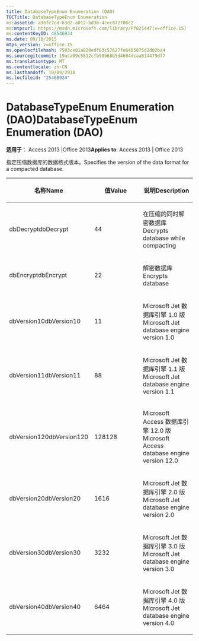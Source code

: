 ```yaml
---
title: DatabaseTypeEnum Enumeration (DAO)
TOCTitle: DatabaseTypeEnum Enumeration
ms:assetid: a9bfc7cd-63d2-a012-bd3b-4cec072706c2
ms:mtpsurl: https://msdn.microsoft.com/library/Ff821447(v=office.15)
ms:contentKeyID: 48546934
ms.date: 09/18/2015
mtps_version: v=office.15
ms.openlocfilehash: 7503ce01a820edf03c57627fe6465075d2d02ba4
ms.sourcegitcommit: 19aca09c5812cfb98b68b5d4604dcaa814479df7
ms.translationtype: MT
ms.contentlocale: zh-CN
ms.lasthandoff: 10/09/2018
ms.locfileid: "25468924"
---
```

# <a name="databasetypeenum-enumeration-dao"></a><span data-ttu-id="d90b5-102">DatabaseTypeEnum Enumeration (DAO)</span><span class="sxs-lookup"><span data-stu-id="d90b5-102">DatabaseTypeEnum Enumeration (DAO)</span></span>


<span data-ttu-id="d90b5-103">**适用于**： Access 2013 |Office 2013</span><span class="sxs-lookup"><span data-stu-id="d90b5-103">**Applies to**: Access 2013 | Office 2013</span></span>

<span data-ttu-id="d90b5-104">指定压缩数据库的数据格式版本。</span><span class="sxs-lookup"><span data-stu-id="d90b5-104">Specifies the version of the data format for a compacted database.</span></span>

<table>
<colgroup>
<col style="width: 33%" />
<col style="width: 33%" />
<col style="width: 33%" />
</colgroup>
<thead>
<tr class="header">
<th><p><span data-ttu-id="d90b5-105">名称</span><span class="sxs-lookup"><span data-stu-id="d90b5-105">Name</span></span></p></th>
<th><p><span data-ttu-id="d90b5-106">值</span><span class="sxs-lookup"><span data-stu-id="d90b5-106">Value</span></span></p></th>
<th><p><span data-ttu-id="d90b5-107">说明</span><span class="sxs-lookup"><span data-stu-id="d90b5-107">Description</span></span></p></th>
</tr>
</thead>
<tbody>
<tr class="odd">
<td><p><span data-ttu-id="d90b5-108">dbDecrypt</span><span class="sxs-lookup"><span data-stu-id="d90b5-108">dbDecrypt</span></span></p></td>
<td><p><span data-ttu-id="d90b5-109">4</span><span class="sxs-lookup"><span data-stu-id="d90b5-109">4</span></span></p></td>
<td><p><span data-ttu-id="d90b5-110">在压缩的同时解密数据库</span><span class="sxs-lookup"><span data-stu-id="d90b5-110">Decrypts database while compacting</span></span></p></td>
</tr>
<tr class="even">
<td><p><span data-ttu-id="d90b5-111">dbEncrypt</span><span class="sxs-lookup"><span data-stu-id="d90b5-111">dbEncrypt</span></span></p></td>
<td><p><span data-ttu-id="d90b5-112">2</span><span class="sxs-lookup"><span data-stu-id="d90b5-112">2</span></span></p></td>
<td><p><span data-ttu-id="d90b5-113">解密数据库</span><span class="sxs-lookup"><span data-stu-id="d90b5-113">Encrypts database</span></span></p></td>
</tr>
<tr class="odd">
<td><p><span data-ttu-id="d90b5-114">dbVersion10</span><span class="sxs-lookup"><span data-stu-id="d90b5-114">dbVersion10</span></span></p></td>
<td><p><span data-ttu-id="d90b5-115">1</span><span class="sxs-lookup"><span data-stu-id="d90b5-115">1</span></span></p></td>
<td><p><span data-ttu-id="d90b5-116">Microsoft Jet 数据库引擎 1.0 版</span><span class="sxs-lookup"><span data-stu-id="d90b5-116">Microsoft Jet database engine version 1.0</span></span></p></td>
</tr>
<tr class="even">
<td><p><span data-ttu-id="d90b5-117">dbVersion11</span><span class="sxs-lookup"><span data-stu-id="d90b5-117">dbVersion11</span></span></p></td>
<td><p><span data-ttu-id="d90b5-118">8</span><span class="sxs-lookup"><span data-stu-id="d90b5-118">8</span></span></p></td>
<td><p><span data-ttu-id="d90b5-119">Microsoft Jet 数据库引擎 1.1 版</span><span class="sxs-lookup"><span data-stu-id="d90b5-119">Microsoft Jet database engine version 1.1</span></span></p></td>
</tr>
<tr class="odd">
<td><p><span data-ttu-id="d90b5-120">dbVersion120</span><span class="sxs-lookup"><span data-stu-id="d90b5-120">dbVersion120</span></span></p></td>
<td><p><span data-ttu-id="d90b5-121">128</span><span class="sxs-lookup"><span data-stu-id="d90b5-121">128</span></span></p></td>
<td><p><span data-ttu-id="d90b5-122">Microsoft Access 数据库引擎 12.0 版</span><span class="sxs-lookup"><span data-stu-id="d90b5-122">Microsoft Access database engine version 12.0</span></span></p></td>
</tr>
<tr class="even">
<td><p><span data-ttu-id="d90b5-123">dbVersion20</span><span class="sxs-lookup"><span data-stu-id="d90b5-123">dbVersion20</span></span></p></td>
<td><p><span data-ttu-id="d90b5-124">16</span><span class="sxs-lookup"><span data-stu-id="d90b5-124">16</span></span></p></td>
<td><p><span data-ttu-id="d90b5-125">Microsoft Jet 数据库引擎 2.0 版</span><span class="sxs-lookup"><span data-stu-id="d90b5-125">Microsoft Jet database engine version 2.0</span></span></p></td>
</tr>
<tr class="odd">
<td><p><span data-ttu-id="d90b5-126">dbVersion30</span><span class="sxs-lookup"><span data-stu-id="d90b5-126">dbVersion30</span></span></p></td>
<td><p><span data-ttu-id="d90b5-127">32</span><span class="sxs-lookup"><span data-stu-id="d90b5-127">32</span></span></p></td>
<td><p><span data-ttu-id="d90b5-128">Microsoft Jet 数据库引擎 3.0 版</span><span class="sxs-lookup"><span data-stu-id="d90b5-128">Microsoft Jet database engine version 3.0</span></span></p></td>
</tr>
<tr class="even">
<td><p><span data-ttu-id="d90b5-129">dbVersion40</span><span class="sxs-lookup"><span data-stu-id="d90b5-129">dbVersion40</span></span></p></td>
<td><p><span data-ttu-id="d90b5-130">64</span><span class="sxs-lookup"><span data-stu-id="d90b5-130">64</span></span></p></td>
<td><p><span data-ttu-id="d90b5-131">Microsoft Jet 数据库引擎 4.0 版</span><span class="sxs-lookup"><span data-stu-id="d90b5-131">Microsoft Jet database engine version 4.0</span></span></p></td>
</tr>
</tbody>
</table>

